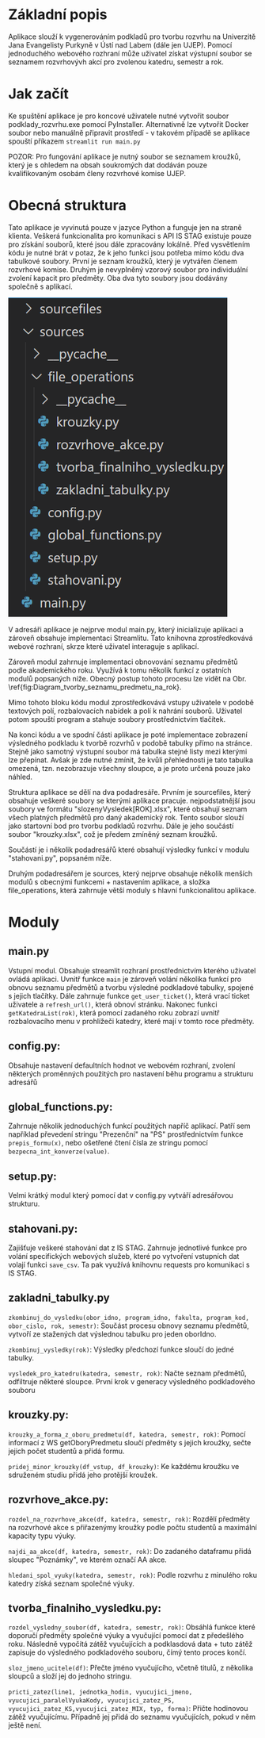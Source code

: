 # Základní popis

Aplikace slouží k vygenerováním podkladů pro tvorbu rozvrhu na Univerzitě Jana Evangelisty Purkyně v Ústí nad Labem (dále jen UJEP). Pomocí jednoduchého webového rozhraní může uživatel získat výstupní soubor se seznamem rozvrhovývh akcí pro zvolenou katedru, semestr a rok. 

# Jak začít

Ke spuštění aplikace je pro koncové uživatele nutné vytvořit soubor podklady_rozvrhu.exe pomocí PyInstaller. 
Alternativně lze vytvořit Docker soubor nebo manuálně připravit prostředí - v takovém případě se aplikace spouští příkazem `streamlit run main.py`

POZOR: Pro fungování aplikace je nutný soubor se seznamem kroužků, který je s ohledem na obsah soukromých dat dodáván pouze kvalifikovaným osobám členy rozvrhové komise UJEP.

# Obecná struktura
Tato aplikace je vyvinutá pouze v jazyce Python a funguje jen na straně klienta. Veškerá funkcionalita pro komunikaci s API IS STAG existuje pouze pro získání souborů, které jsou dále zpracovány lokálně. Před vysvětlením kódu je nutné brát v potaz, že k jeho funkci jsou potřeba mimo kódu dva tabulkové soubory. První je seznam kroužků, který je vytvářen členem rozvrhové komise. Druhým je nevyplněný vzorový soubor pro individuální zvolení kapacit pro předměty. Oba dva tyto soubory jsou dodávány společně s aplikací.

![Struktura adresáře](struktura_kod.png)

V adresáři aplikace je nejprve modul main.py, který inicializuje aplikaci a zároveň obsahuje implementaci Streamlitu. Tato knihovna  zprostředkovává webové rozhraní, skrze které uživatel interaguje s aplikací. 

Zároveň modul zahrnuje implementaci obnovování seznamu předmětů podle akademického roku. Využívá k tomu několik funkcí z ostatních modulů popsaných níže. Obecný postup tohoto procesu lze vidět na Obr. \ref{fig:Diagram_tvorby_seznamu_predmetu_na_rok}.

Mimo tohoto bloku kódu modul zprostředkovává vstupy uživatele v podobě textových polí, rozbalovacích nabídek a polí k nahrání souborů. Uživatel potom spouští program a stahuje soubory prostřednictvím tlačítek.

Na konci kódu a ve spodní části aplikace je poté implementace zobrazení výsledného podkladu k tvorbě rozvrhů v podobě tabulky přímo na stránce. Stejně jako samotný výstupní soubor má tabulka stejné listy mezi kterými lze přepínat. Avšak je zde nutné zmínit, že kvůli přehlednosti je tato tabulka omezená, tzn. nezobrazuje všechny sloupce, a je proto určená pouze jako náhled.

Struktura aplikace se dělí na dva podadresáře. Prvním je sourcefiles, který obsahuje veškeré soubory se kterými aplikace pracuje. nejpodstatnější jsou soubory ve formátu "slozenyVysledek[ROK].xlsx", které obsahují seznam všech platných předmětů pro daný akademický rok. Tento soubor slouží jako startovní bod pro tvorbu podkladů rozvrhu. Dále je jeho součástí soubor "krouzky.xlsx", což je předem zmíněný seznam kroužků. 

Součástí je i několik podadresářů které obsahují výsledky funkcí v modulu "stahovani.py", popsaném níže.

Druhým podadresářem je sources, který nejprve obsahuje několik menších modulů s obecnými funkcemi + nastavením aplikace, a složka file_operations, která zahrnuje větší moduly s hlavní funkcionalitou aplikace.

# Moduly

## main.py

Vstupní modul. Obsahuje streamlit rozhraní prostřednictvím kterého uživatel ovládá aplikaci. Uvnitř funkce `main` je zároveň volání několika funkcí pro obnovu seznamu předmětů a tvorbu výsledné podkladové tabulky, spojené s jejich tlačítky.
Dále zahrnuje funkce `get_user_ticket()`, která vrací ticket uživatele a `refresh_url()`, která obnoví stránku. Nakonec funkci `getKatedraList(rok)`, která pomocí zadaného roku zobrazí uvnitř rozbalovacího menu v prohlížeči katedry, které mají v tomto roce předměty.

## config.py: 
Obsahuje nastavení defaultních hodnot ve webovém rozhraní, zvolení některých proměnných použitých pro nastavení běhu programu a strukturu adresářů

## global_functions.py: 
Zahrnuje několik jednoduchých funkcí použitých napříč aplikací. Patří sem například převedení stringu "Prezenční" na "PS" prostřednictvím funkce `prepis_formu(x)`, nebo ošetřené čtení čísla ze stringu pomocí `bezpecna_int_konverze(value)`.

## setup.py: 
Velmi krátký modul který pomocí dat v config.py vytváří adresářovou strukturu.

## stahovani.py: 
Zajišťuje veškeré stahování dat z IS STAG. Zahrnuje jednotlivé funkce pro volání specifických webových služeb, které po vytvoření vstupních dat volají funkci `save_csv`. Ta pak využívá knihovnu requests pro komunikaci s IS STAG. 

## zakladni_tabulky.py

`zkombinuj_do_vysledku(obor_idno, program_idno, fakulta, program_kod, obor_cislo, rok, semestr)`: Součást procesu obnovy seznamu předmětů, vytvoří ze stažených dat výslednou tabulku pro jeden oborIdno.

`zkombinuj_vysledky(rok)`: Výsledky předchozí funkce sloučí do jedné tabulky. 

`vysledek_pro_katedru(katedra, semestr, rok)`: Načte seznam předmětů, odfiltruje některé sloupce. První krok v generacy výsledného podkladového souboru

## krouzky.py:

`krouzky_a_forma_z_oboru_predmetu(df, katedra, semestr, rok)`: Pomocí informací z WS getOboryPredmetu sloučí předměty s jejich kroužky, sečte jejich počet studentů a přidá formu.

`pridej_minor_krouzky(df_vstup, df_krouzky)`: Ke každému kroužku ve sdruženém studiu přidá jeho protější kroužek.

## rozvrhove_akce.py:

`rozdel_na_rozvrhove_akce(df, katedra, semestr, rok)`: Rozdělí předměty na rozvrhové akce s přiřazenýmy kroužky podle počtu studentů a maximální kapacity typu výuky.

`najdi_aa_akce(df, katedra, semestr, rok)`: Do zadaného dataframu přidá sloupec "Poznámky", ve kterém označí AA akce.

`hledani_spol_vyuky(katedra, semestr, rok)`: Podle rozvrhu z minulého roku katedry získá seznam společné výuky.

## tvorba_finalniho_vysledku.py:

`rozdel_vysledny_soubor(df, katedra, semestr, rok)`: Obsáhlá funkce které doporučí předměty společné výuky a vyučující pomocí dat z předešlého roku. Následně vypočítá zátěž vyučujících a podklasdová data + tuto zátěž zapisuje do výsledného podkladového souboru, čímý tento proces končí.

`sloz_jmeno_ucitele(df)`: Přečte jméno vyučujícího, včetně titulů, z několika sloupců a složí jej do jednoho stringu.

`pricti_zatez(line1, jednotka_hodin, vyucujici_jmeno, vyucujici_paralelVyukaKody, vyucujici_zatez_PS, vyucujici_zatez_KS,vyucujici_zatez_MIX, typ, forma)`: Přičte hodinovou zátěž vyučujícímu. Případně jej přidá do seznamu vyučujících, pokud v něm ještě není.
